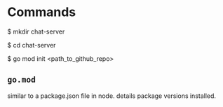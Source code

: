 # Commands

$ mkdir chat-server

$ cd chat-server

$ go mod init <path_to_github_repo>

## `go.mod`

similar to a package.json file in node.
details package versions installed.

